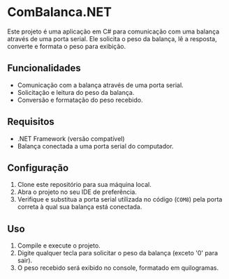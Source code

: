 # ComBalanca.NET

Este projeto é uma aplicação em C# para comunicação com uma balança através de uma porta serial. Ele solicita o peso da balança, lê a resposta, converte e formata o peso para exibição.

## Funcionalidades

- Comunicação com a balança através de uma porta serial.
- Solicitação e leitura do peso da balança.
- Conversão e formatação do peso recebido.

## Requisitos

- .NET Framework (versão compatível)
- Balança conectada a uma porta serial do computador.

## Configuração

1. Clone este repositório para sua máquina local.
2. Abra o projeto no seu IDE de preferência.
3. Verifique e substitua a porta serial utilizada no código (`COM8`) pela porta correta à qual sua balança está conectada.

## Uso

1. Compile e execute o projeto.
2. Digite qualquer tecla para solicitar o peso da balança (exceto '0' para sair).
3. O peso recebido será exibido no console, formatado em quilogramas.
